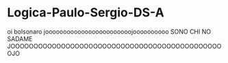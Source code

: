 # Logica-Paulo-Sergio-DS-A
oi bolsonaro joooooooooooooooooooooooojoooooooooo
SONO CHI NO SADAME JOOOOOOOOOOOOOOOOOOOOOOOOOOOOOOOOOOOOOOOOOOOOOOOJO
